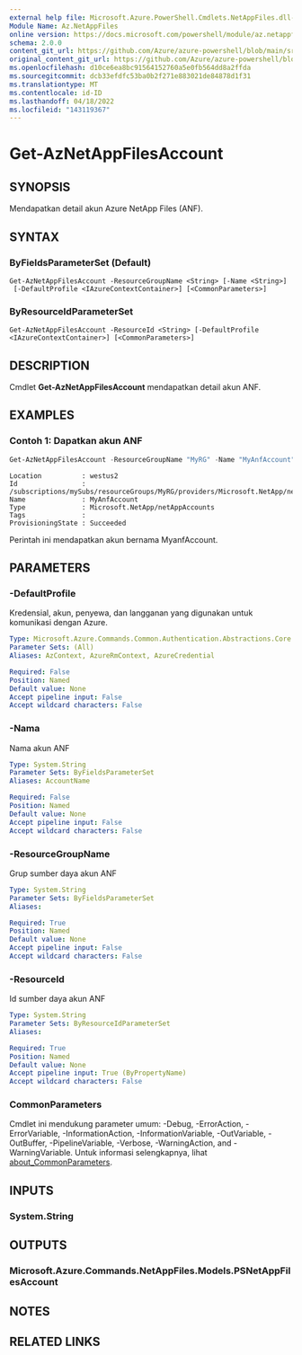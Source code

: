 ```yaml
---
external help file: Microsoft.Azure.PowerShell.Cmdlets.NetAppFiles.dll-Help.xml
Module Name: Az.NetAppFiles
online version: https://docs.microsoft.com/powershell/module/az.netappfiles/get-aznetappfilesaccount
schema: 2.0.0
content_git_url: https://github.com/Azure/azure-powershell/blob/main/src/NetAppFiles/NetAppFiles/help/Get-AzNetAppFilesAccount.md
original_content_git_url: https://github.com/Azure/azure-powershell/blob/main/src/NetAppFiles/NetAppFiles/help/Get-AzNetAppFilesAccount.md
ms.openlocfilehash: d10ce6ea8bc91564152760a5e0fb564dd8a2ffda
ms.sourcegitcommit: dcb33efdfc53ba0b2f271e883021de84878d1f31
ms.translationtype: MT
ms.contentlocale: id-ID
ms.lasthandoff: 04/18/2022
ms.locfileid: "143119367"
---
```

# Get-AzNetAppFilesAccount

## SYNOPSIS
Mendapatkan detail akun Azure NetApp Files (ANF).

## SYNTAX

### ByFieldsParameterSet (Default)
```
Get-AzNetAppFilesAccount -ResourceGroupName <String> [-Name <String>]
 [-DefaultProfile <IAzureContextContainer>] [<CommonParameters>]
```

### ByResourceIdParameterSet
```
Get-AzNetAppFilesAccount -ResourceId <String> [-DefaultProfile <IAzureContextContainer>] [<CommonParameters>]
```

## DESCRIPTION
Cmdlet **Get-AzNetAppFilesAccount** mendapatkan detail akun ANF.

## EXAMPLES

### Contoh 1: Dapatkan akun ANF
```powershell
Get-AzNetAppFilesAccount -ResourceGroupName "MyRG" -Name "MyAnfAccount"
```

```output
Location          : westus2
Id                : /subscriptions/mySubs/resourceGroups/MyRG/providers/Microsoft.NetApp/netAppAccounts/MyAnfAccount
Name              : MyAnfAccount
Type              : Microsoft.NetApp/netAppAccounts
Tags              :
ProvisioningState : Succeeded
```

Perintah ini mendapatkan akun bernama MyanfAccount.

## PARAMETERS

### -DefaultProfile
Kredensial, akun, penyewa, dan langganan yang digunakan untuk komunikasi dengan Azure.

```yaml
Type: Microsoft.Azure.Commands.Common.Authentication.Abstractions.Core.IAzureContextContainer
Parameter Sets: (All)
Aliases: AzContext, AzureRmContext, AzureCredential

Required: False
Position: Named
Default value: None
Accept pipeline input: False
Accept wildcard characters: False
```

### -Nama
Nama akun ANF

```yaml
Type: System.String
Parameter Sets: ByFieldsParameterSet
Aliases: AccountName

Required: False
Position: Named
Default value: None
Accept pipeline input: False
Accept wildcard characters: False
```

### -ResourceGroupName
Grup sumber daya akun ANF

```yaml
Type: System.String
Parameter Sets: ByFieldsParameterSet
Aliases:

Required: True
Position: Named
Default value: None
Accept pipeline input: False
Accept wildcard characters: False
```

### -ResourceId
Id sumber daya akun ANF

```yaml
Type: System.String
Parameter Sets: ByResourceIdParameterSet
Aliases:

Required: True
Position: Named
Default value: None
Accept pipeline input: True (ByPropertyName)
Accept wildcard characters: False
```

### CommonParameters
Cmdlet ini mendukung parameter umum: -Debug, -ErrorAction, -ErrorVariable, -InformationAction, -InformationVariable, -OutVariable, -OutBuffer, -PipelineVariable, -Verbose, -WarningAction, and -WarningVariable. Untuk informasi selengkapnya, lihat [about_CommonParameters](http://go.microsoft.com/fwlink/?LinkID=113216).

## INPUTS

### System.String

## OUTPUTS

### Microsoft.Azure.Commands.NetAppFiles.Models.PSNetAppFilesAccount

## NOTES

## RELATED LINKS
